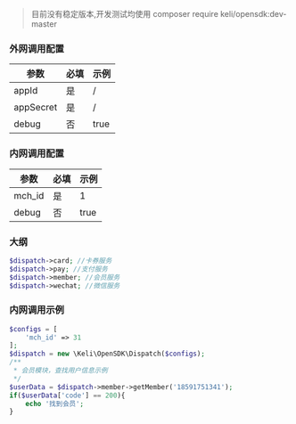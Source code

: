 > 目前没有稳定版本,开发测试均使用 composer require keli/opensdk:dev-master

### 外网调用配置

| 参数    | 必填 | 示例 |
| --------- | ---- | ---- |
| appId     | 是  | / |
| appSecret | 是  | / |
| debug     | 否  | true |

### 内网调用配置
| 参数    | 必填 | 示例 |
| --------- | ---- | ---- |
| mch_id     | 是  | 1 |
| debug     | 否  | true |

### 大纲
```php
$dispatch->card; //卡券服务
$dispatch->pay; //支付服务
$dispatch->member; //会员服务
$dispatch->wechat; //微信服务
```

### 内网调用示例
```php
$configs = [
    'mch_id' => 31
];
$dispatch = new \Keli\OpenSDK\Dispatch($configs);
/**
 * 会员模块，查找用户信息示例
 */
$userData = $dispatch->member->getMember('18591751341');
if($userData['code'] == 200){
    echo '找到会员';
}
```